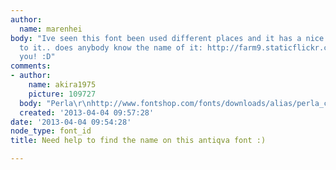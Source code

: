 ```yaml
---
author:
  name: marenhei
body: "Ive seen this font been used different places and it has a nice round feeling
  to it.. does anybody know the name of it: http://farm9.staticflickr.com/8190/8366317222_a2a58f5964.jpg\r\n\r\nThank
  you! :D"
comments:
- author:
    name: akira1975
    picture: 109727
  body: "Perla\r\nhttp://www.fontshop.com/fonts/downloads/alias/perla_complete_pack_ot/"
  created: '2013-04-04 09:57:28'
date: '2013-04-04 09:54:28'
node_type: font_id
title: Need help to find the name on this antiqva font :)

---
```

